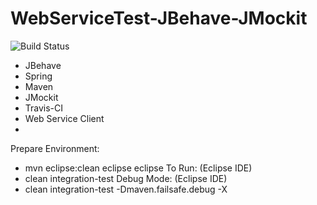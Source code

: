 # WebServiceTest-JBehave-JMockit

<img src="https://travis-ci.org/macedoleonardo/WebServiceTest-JBehave-JMockit.svg?branch=master" alt="Build Status" />

+ JBehave
+ Spring
+ Maven
+ JMockit
+ Travis-CI
+ Web Service Client
+ 
Prepare Environment:
   - mvn eclipse:clean eclipse eclipse
To Run: (Eclipse IDE)
   - clean integration-test
Debug Mode: (Eclipse IDE)
   - clean integration-test -Dmaven.failsafe.debug -X
